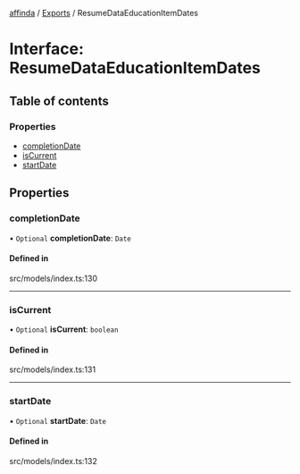 [affinda](../README.md) / [Exports](../modules.md) / ResumeDataEducationItemDates

# Interface: ResumeDataEducationItemDates

## Table of contents

### Properties

- [completionDate](ResumeDataEducationItemDates.md#completiondate)
- [isCurrent](ResumeDataEducationItemDates.md#iscurrent)
- [startDate](ResumeDataEducationItemDates.md#startdate)

## Properties

### completionDate

• `Optional` **completionDate**: `Date`

#### Defined in

src/models/index.ts:130

___

### isCurrent

• `Optional` **isCurrent**: `boolean`

#### Defined in

src/models/index.ts:131

___

### startDate

• `Optional` **startDate**: `Date`

#### Defined in

src/models/index.ts:132
